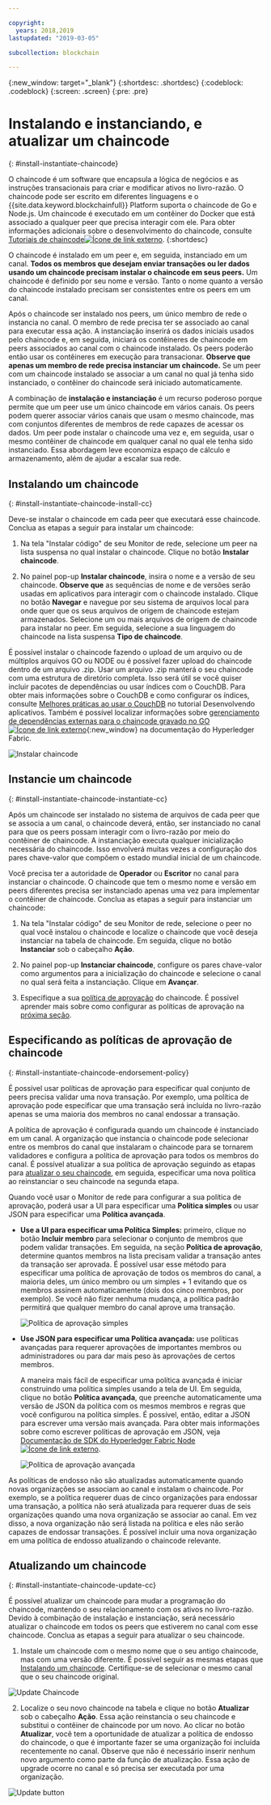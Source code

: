 ```yaml
---

copyright:
  years: 2018,2019
lastupdated: "2019-03-05"

subcollection: blockchain

---
```


{:new_window: target="_blank"}
{:shortdesc: .shortdesc}
{:codeblock: .codeblock}
{:screen: .screen}
{:pre: .pre}

# Instalando e instanciando, e atualizar um chaincode
{: #install-instantiate-chaincode}


O chaincode é um software que encapsula a lógica de negócios e as instruções transacionais para criar e modificar ativos no livro-razão. O chaincode pode ser escrito em diferentes linguagens e o {{site.data.keyword.blockchainfull}} Platform suporta o chaincode de Go e Node.js. Um chaincode é executado em um contêiner do Docker que está associado a qualquer peer que precisa interagir com ele. Para obter informações adicionais sobre o desenvolvimento do chaincode, consulte [Tutoriais de chaincode![Ícone de link externo](../images/external_link.svg "Ícone de link externo")](http://hyperledger-fabric.readthedocs.io/en/release-1.2/chaincode.html).
{:shortdesc}

O chaincode é instalado em um peer e, em seguida, instanciado em um canal. **Todos os membros que desejam enviar transações ou ler dados usando um chaincode precisam instalar o chaincode em seus peers.** Um chaincode é definido por seu nome e versão. Tanto o nome quanto a versão do chaincode instalado precisam ser consistentes entre os peers em um canal.

Após o chaincode ser instalado nos peers, um único membro de rede o instancia no canal. O membro de rede precisa ter se associado ao canal para executar essa ação. A instanciação inserirá os dados iniciais usados pelo chaincode e, em seguida, iniciará os contêineres de chaincode em peers associados ao canal com o chaincode instalado. Os peers poderão então usar os contêineres em execução para transacionar. **Observe que apenas um membro de rede precisa instanciar um chaincode.** Se um peer com um chaincode instalado se associar a um canal no qual já tenha sido instanciado, o contêiner do chaincode será iniciado automaticamente.

A combinação de **instalação e instanciação** é um recurso poderoso porque permite que um peer use um único chaincode em vários canais. Os peers podem querer associar vários canais que usam o mesmo chaincode, mas com conjuntos diferentes de membros de rede capazes de acessar os dados. Um peer pode instalar o chaincode uma vez e, em seguida, usar o mesmo contêiner de chaincode em qualquer canal no qual ele tenha sido instanciado. Essa abordagem leve economiza espaço de cálculo e armazenamento, além de ajudar a escalar sua rede.

## Instalando um chaincode
{: #install-instantiate-chaincode-install-cc}

Deve-se instalar o chaincode em cada peer que executará esse chaincode. Conclua as etapas a seguir para instalar um chaincode:
1. Na tela "Instalar código" de seu Monitor de rede, selecione um peer na lista suspensa no qual instalar o chaincode. Clique no botão **Instalar chaincode**.
<!--
  ![Chaincode screen](../images/chaincode_install_overview.png "Chaincode screen")
-->

2. No painel pop-up **Instalar chaincode**, insira o nome e a versão de seu chaincode. **Observe que** as sequências de nome e de versões serão usadas em aplicativos para interagir com o chaincode instalado. Clique no botão **Navegar** e navegue por seu sistema de arquivos local para onde quer que os seus arquivos de origem de chaincode estejam armazenados. Selecione um ou mais arquivos de origem de chaincode para instalar no peer. Em seguida, selecione a sua linguagem do chaincode na lista suspensa **Tipo de chaincode**.

É possível instalar o chaincode fazendo o upload de um arquivo ou de múltiplos arquivos GO ou NODE ou é possível fazer upload do chaincode dentro de um arquivo .zip. Usar um arquivo .zip manterá o seu chaincode com uma estrutura de diretório completa. Isso será útil se você quiser incluir pacotes de dependências ou usar índices com o CouchDB. Para obter mais informações sobre o CouchDB e como configurar os índices, consulte [Melhores práticas ao usar o CouchDB](/docs/services/blockchain/v10_application.html#dev-app-couchdb-indices) no tutorial Desenvolvendo aplicativos. Também é possível localizar informações sobre [gerenciamento de dependências externas para o chaincode gravado no GO ![Ícone de link externo](../images/external_link.svg "Ícone de link externo")](https://hyperledger-fabric.readthedocs.io/en/release-1.2/chaincode4ade.html#managing-external-dependencies-for-chaincode-written-in-go){:new_window} na documentação do Hyperledger Fabric.

  ![Instalar chaincode](../images/chaincode_install.png "Instalar chaincode")

## Instancie um chaincode
{: #install-instantiate-chaincode-instantiate-cc}


Após um chaincode ser instalado no sistema de arquivos de cada peer que se associa a um canal, o chaincode deverá, então, ser instanciado no canal para que os peers possam interagir com o livro-razão por meio do contêiner de chaincode. A instanciação executa qualquer inicialização necessária do chaincode. Isso envolverá muitas vezes a configuração dos pares chave-valor que compõem o estado mundial inicial de um chaincode.

Você precisa ter a autoridade de **Operador** ou **Escritor** no canal para instanciar o chaincode. O chaincode que tem o mesmo nome e versão em peers diferentes precisa ser instanciado apenas uma vez para implementar o contêiner de chaincode. Conclua as etapas a seguir para instanciar um chaincode:
1. Na tela "Instalar código" de seu Monitor de rede, selecione o peer no qual você instalou o chaincode e localize o chaincode que você deseja instanciar na tabela de chaincode. Em seguida, clique no botão **Instanciar** sob o cabeçalho **Ação**.
<!--
  ![Instantiate Chaincode](../images/chaincode_instantiate.png "Instantiate Chaincode")
-->

2. No painel pop-up **Instanciar chaincode**, configure os pares chave-valor como argumentos para a inicialização do chaincode e selecione o canal no qual será feita a instanciação.  Clique em **Avançar**.
<!--
  ![Instantiate Chaincode panel](../images/chaincode_instantiate_panel.png "Instantiate Chaincode panel")
-->

3. Especifique a sua [política de aprovação](/docs/services/blockchain/glossary.html#glossary-endorsement-policy) do chaincode. É possível aprender mais sobre como configurar as políticas de aprovação na [próxima seção](/docs/services/blockchain/howto/install-instantiate-chaincode.html#install-instantiate-chaincode-endorsement-policy).


## Especificando as políticas de aprovação de chaincode
{: #install-instantiate-chaincode-endorsement-policy}

É possível usar políticas de aprovação para especificar qual conjunto de peers precisa validar uma nova transação. Por exemplo, uma política de aprovação pode especificar que uma transação será incluída no livro-razão apenas se uma maioria dos membros no canal endossar a transação.

A política de aprovação é configurada quando um chaincode é instanciado em um canal. A organização que instancia o chaincode pode selecionar entre os membros do canal que instalaram o chaincode para se tornarem validadores e configura a política de aprovação para todos os membros do canal. É possível atualizar a sua política de aprovação seguindo as etapas para [atualizar o seu chaincode](/docs/services/blockchain/howto/install_instantiate_chaincode.html#install-instantiate-chaincode-update-cc), em seguida, especificar uma nova política ao reinstanciar o seu chaincode na segunda etapa.

Quando você usar o Monitor de rede para configurar a sua política de aprovação, poderá usar a UI para especificar uma **Política simples** ou usar JSON para especificar uma **Política avançada**.

* **Use a UI para especificar uma Política Simples:** primeiro, clique no botão **Incluir membro** para selecionar o conjunto de membros que podem validar transações. Em seguida, na seção **Política de aprovação**, determine quantos membros na lista precisam validar a transação antes da transação ser aprovada. É possível usar esse método para especificar uma política de aprovação de todos os membros do canal, a maioria deles, um único membro ou um simples + 1 evitando que os membros assinem automaticamente (dois dos cinco membros, por exemplo). Se você não fizer nenhuma mudança, a política padrão permitirá que qualquer membro do canal aprove uma transação.

  ![Política de aprovação simples](../images/simple_endorsement.png "Política de aprovação simples")

* **Use JSON para especificar uma Política avançada:** use políticas avançadas para requerer aprovações de importantes membros ou administradores ou para dar mais peso às aprovações de certos membros.

  A maneira mais fácil de especificar uma política avançada é iniciar construindo uma política simples usando a tela de UI. Em seguida, clique no botão **Política avançada**, que preenche automaticamente uma versão de JSON da política com os mesmos membros e regras que você configurou na política simples. É possível, então, editar a JSON para escrever uma versão mais avançada. Para obter mais informações sobre como escrever políticas de aprovação em JSON, veja [Documentação de SDK do Hyperledger Fabric Node![Ícone de link externo](../images/external_link.svg "Ícone de link externo")](https://fabric-sdk-node.github.io/global.html#ChaincodeInstantiateUpgradeRequest). <!--You can also find examples of advanced endorsement policies in the main [Hyperledger Fabric documentation![External link icon](../images/external_link.svg "External link icon")](https://hyperledger-fabric.readthedocs.io/en/release-1.2/arch-deep-dive.html#example-endorsement-policies)-->

  ![Política de aprovação avançada](../images/advanced_endorsement.png "Política de aprovação avançada")

As políticas de endosso não são atualizadas automaticamente quando novas organizações se associam ao canal e instalam o chaincode. Por exemplo, se a política requerer duas de cinco organizações para endossar uma transação, a política não será atualizada para requerer duas de seis organizações quando uma nova organização se associar ao canal. Em vez disso, a nova organização não será listada na política e eles não serão capazes de endossar transações. É possível incluir uma nova organização em uma política de endosso atualizando o chaincode relevante.

## Atualizando um chaincode
{: #install-instantiate-chaincode-update-cc}

É possível atualizar um chaincode para mudar a programação do chaincode, mantendo o seu relacionamento com os ativos no livro-razão. Devido à combinação de instalação e instanciação, será necessário atualizar o chaincode em todos os peers que estiverem no canal com esse chaincode. Conclua as etapas a seguir para atualizar o seu chaincode.

1. Instale um chaincode com o mesmo nome que o seu antigo chaincode, mas com uma versão diferente. É possível seguir as mesmas etapas que [Instalando um chaincode](/docs/services/blockchain/howto/install_instantiate_chaincode.html#install-instantiate-chaincode-install-cc). Certifique-se de selecionar o mesmo canal que o seu chaincode original.

  ![Update Chaincode](../images/upgrade_chaincode.png "Update Chaincode")

2. Localize o seu novo chaincode na tabela e clique no botão **Atualizar** sob o cabeçalho **Ação**. Essa ação reinstancia o seu chaincode e substitui o contêiner de chaincode por um novo. Ao clicar no botão **Atualizar**, você tem a oportunidade de atualizar a política
de endosso do chaincode, o que é importante fazer se uma organização foi incluída recentemente no canal. Observe que não é necessário inserir nenhum novo argumento como parte da função de atualização. Essa ação de upgrade ocorre no canal e só precisa ser executada por uma organização.

  ![Update button](../images/upgrade_button.png "Update button")
